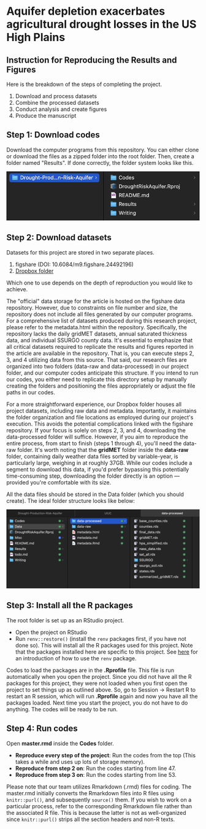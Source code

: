 # Aquifer depletion exacerbates agricultural drought losses in the US High Plains

## Instruction for Reproducing the Results and Figures

Here is the breakdown of the steps of completing the project.

1. Download and process datasets
2. Combine the processed datasets
3. Conduct analysis and create figures
4. Produce the manuscript

## Step 1: Download codes 

Download the computer programs from this repository. You can either clone or download the files as a zipped folder into the root folder. Then, create a folder named "Results". If done correctly, the folder system looks like this.

![folder-structure](https://github.com/tmieno2/Drought-Production-Risk-Aquifer/blob/master/Misc/folder-structure.png)

## Step 2: Download datasets

Datasets for this project are stored in two separate places. 

1. figshare (DOI: 10.6084/m9.figshare.24492196)
2. [Dropbox folder](https://www.dropbox.com/scl/fo/bghhwlidmi7wx1ok0az5n/h?rlkey=tgbix1hp7g9np9etlo1z3biyr&dl=0)

Which one to use depends on the depth of reproduction you would like to achieve.  

The "official" data storage for the article is hosted on the figshare data repository. However, due to constraints on file number and size, the repository does not include all files generated by our computer programs. For a comprehensive list of datasets produced during this research project, please refer to the metadata.html within the repository. Specifically, the repository lacks the daily gridMET datasets, annual saturated thickness data, and individual SSURGO county data. It's essential to emphasize that all critical datasets required to replicate the results and figures reported in the article are available in the repository. That is, you can execute steps 2, 3, and 4 utilizing data from this source. That said, our research files are organized into two folders (data-raw and data-processed) in our project folder, and our computer codes anticipate this structure. If you intend to run our codes, you either need to replicate this directory setup by manually creating the folders and positioning the files appropriately or adjust the file paths in our codes.

For a more straightforward experience, our Dropbox folder houses all project datasets, including raw data and metadata. Importantly, it maintains the folder organization and file locations as employed during our project's execution. This avoids the potential complications linked with the figshare repository. If your focus is solely on steps 2, 3, and 4, downloading the data-processed folder will suffice. However, if you aim to reproduce the entire process, from start to finish (steps 1 through 4), you'll need the data-raw folder. It's worth noting that the **gridMET** folder inside the **data-raw** folder, containing daily weather data files sorted by variable-year, is particularly large, weighing in at roughly 37GB. While our codes include a segment to download this data, if you'd prefer bypassing this potentially time-consuming step, downloading the folder directly is an option — provided you're comfortable with its size.

All the data files should be stored in the Data folder (which you should create). The ideal folder structure looks like below:

![folder-structure](https://github.com/tmieno2/Drought-Production-Risk-Aquifer/blob/master/Misc/folder-structure-with-data.png)

## Step 3: Install all the R packages

The root folder is set up as an RStudio project. 

+ Open the project on RStudio
+ Run `renv::restore()` (install the `renv` packages first, if you have not done so). This will install all the R packages used for this project. Note that the packages installed here are specific to this project. See [here](https://rstudio.github.io/renv/articles/renv.html) for an introduction of how to use the `renv` package.

Codes to load the packages are in the **.Rprofile** file. This file is run automatically when you open the project. Since you did not have all the R packages for this project, they were not loaded when you first open the project to set things up as outlined above. So, go to Session -> Restart R to restart an R session, which will run **.Rprofile** again and now you have all the packages loaded. Next time you start the project, you do not have to do anything. The codes will be ready to be run.

## Step 4: Run codes

Open **master.rmd** inside the **Codes** folder.

+ **Reproduce every step of the project**: Run the codes from the top (This takes a while and uses up lots of storage memory). 
+ **Reproduce from step 2 on**: Run the codes starting from line 47.
+ **Reproduce from step 3 on**: Run the codes starting from line 53.

Please note that our team utilizes Rmarkdown (.rmd) files for coding. The master.rmd initially converts the Rmarkdown files into R files using `knitr::purl()`, and subsequently `source()` them. If you wish to work on a particular process, refer to the corresponding Rmarkdown file rather than the associated R file. This is because the latter is not as well-organized since `knitr::purl()` strips all the section headers and non-R texts.

